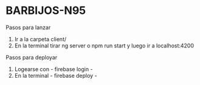 # BARBIJOS-N95

Pasos para lanzar

1. Ir a la carpeta client/
2. En la terminal tirar ng server o npm run start y luego ir a localhost:4200

Pasos para deployar

1. Logearse con - firebase login -
2. En la terminal  - firebase deploy -
